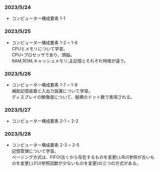 ### 2023/5/24
-  コンピューター構成要素 1-1 

### 2023/5/25
-  コンピューター構成要素 1-2 ~ 1-6  
CPUとメモリについて学習。  
CPU=プロセッサであり、頭脳。  
RAM,ROM,キャッシュメモリ,主記憶とそれぞれ特徴が違う。  

### 2023/5/26
-  コンピューター構成要素 1-7 ~ 1-9  
補助記憶装置と入出力装置について学習。  
ディスプレイの解像度について、縦横のドット数で表現される。  

### 2023/5/27
-  コンピューター構成要素 2-1 ~ 2-2  

### 2023/5/28
-  コンピューター構成要素 2-3 ~ 2-5  
記憶管理について学習。  
ページング方式は、FIFO(古くから存在するものを変更),LRU(参照が古いものを変更),LFU(参照回数が少ないものを変更)の三つの方式がある。
